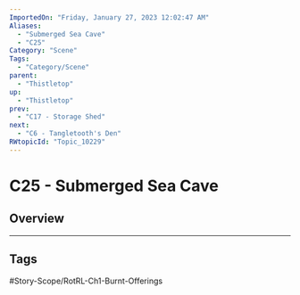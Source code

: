 ```yaml
---
ImportedOn: "Friday, January 27, 2023 12:02:47 AM"
Aliases:
  - "Submerged Sea Cave"
  - "C25"
Category: "Scene"
Tags:
  - "Category/Scene"
parent:
  - "Thistletop"
up:
  - "Thistletop"
prev:
  - "C17 - Storage Shed"
next:
  - "C6 - Tangletooth's Den"
RWtopicId: "Topic_10229"
---
```

# C25 - Submerged Sea Cave
## Overview

---
## Tags
#Story-Scope/RotRL-Ch1-Burnt-Offerings


